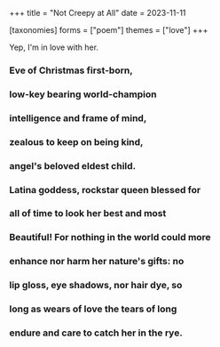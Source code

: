 +++
title = "Not Creepy at All"
date = 2023-11-11

[taxonomies]
forms = ["poem"]
themes = ["love"]
+++

Yep, I'm in love with her.

<!-- more -->

### **E**ve of Christmas first-born,

### **l**ow-key bearing world-champion

### **i**ntelligence and frame of mind,

### **z**ealous to keep on being kind,

### **a**ngel's beloved eldest child.

### **L**atina goddess, rockstar queen blessed for

### **a**ll of time to look her best and most

### **B**eautiful! For nothing in the world could more

### **e**nhance nor harm her nature's gifts: no

### **l**ip gloss, eye shadows, nor hair dye, so

### **l**ong as wears of love the tears of long

### **e**ndure and care to catch her in the rye.
